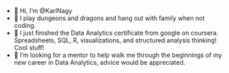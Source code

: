 - 👋 Hi, I’m @KarlNagy
- 👀 I play dungeons and dragons and hang out with family when not coding.
- 🌱 I just finished the Data Analytics certificate from google on coursera. Spreadsheets, SQL, R, visualizations, and structured analysis thinking! Cool stuff!
- 💞️ I’m looking for a mentor to help walk me through the beginnings of my new career in Data Analytics, advice would be appreciated.

<!---
KarlNagy/KarlNagy is a ✨ special ✨ repository because its `README.md` (this file) appears on your GitHub profile.
You can click the Preview link to take a look at your changes.
--->
